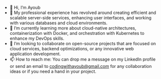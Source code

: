 
- 👋 Hi, I’m Ayoub
- 👀 My professional experience has revolved around creating efficient and scalable server-side services, enhancing user interfaces, and working with various databases and cloud environments.
- 🌱 I’m currently learning more about cloud-native architectures, containerization with Docker, and orchestration with Kubernetes to enhance my DevOps skills.
- 💞️ I’m looking to collaborate on open-source projects that are focused on cloud services, backend optimizations, or any innovative web application development.
- 📫 How to reach me: You can drop me a message on my LinkedIn profile or send an email to codingwithayoub@gmail.com for any collaboration ideas or if you need a hand in your project.
